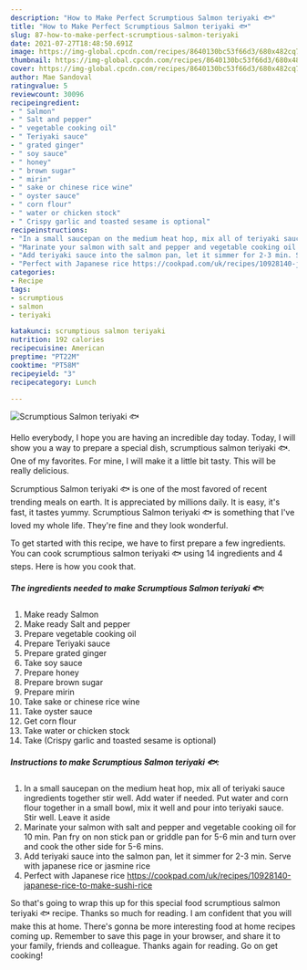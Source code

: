 ```yaml
---
description: "How to Make Perfect Scrumptious Salmon teriyaki 🐟"
title: "How to Make Perfect Scrumptious Salmon teriyaki 🐟"
slug: 87-how-to-make-perfect-scrumptious-salmon-teriyaki
date: 2021-07-27T18:48:50.691Z
image: https://img-global.cpcdn.com/recipes/8640130bc53f66d3/680x482cq70/scrumptious-salmon-teriyaki-recipe-main-photo.jpg
thumbnail: https://img-global.cpcdn.com/recipes/8640130bc53f66d3/680x482cq70/scrumptious-salmon-teriyaki-recipe-main-photo.jpg
cover: https://img-global.cpcdn.com/recipes/8640130bc53f66d3/680x482cq70/scrumptious-salmon-teriyaki-recipe-main-photo.jpg
author: Mae Sandoval
ratingvalue: 5
reviewcount: 30096
recipeingredient:
- " Salmon"
- " Salt and pepper"
- " vegetable cooking oil"
- " Teriyaki sauce"
- " grated ginger"
- " soy sauce"
- " honey"
- " brown sugar"
- " mirin"
- " sake or chinese rice wine"
- " oyster sauce"
- " corn flour"
- " water or chicken stock"
- " Crispy garlic and toasted sesame is optional"
recipeinstructions:
- "In a small saucepan on the medium heat hop, mix all of teriyaki sauce ingredients together stir well. Add water if needed. Put water and corn flour together in a small bowl, mix it well and pour into teriyaki sauce. Stir well. Leave it aside"
- "Marinate your salmon with salt and pepper and vegetable cooking oil for 10 min. Pan fry on non stick pan or griddle pan for 5-6 min and turn over and cook the other side for 5-6 mins."
- "Add teriyaki sauce into the salmon pan, let it simmer for 2-3 min. Serve with japanese rice or jasmine rice"
- "Perfect with Japanese rice https://cookpad.com/uk/recipes/10928140-japanese-rice-to-make-sushi-rice"
categories:
- Recipe
tags:
- scrumptious
- salmon
- teriyaki

katakunci: scrumptious salmon teriyaki 
nutrition: 192 calories
recipecuisine: American
preptime: "PT22M"
cooktime: "PT58M"
recipeyield: "3"
recipecategory: Lunch

---
```



![Scrumptious Salmon teriyaki 🐟](https://img-global.cpcdn.com/recipes/8640130bc53f66d3/680x482cq70/scrumptious-salmon-teriyaki-recipe-main-photo.jpg)

Hello everybody, I hope you are having an incredible day today. Today, I will show you a way to prepare a special dish, scrumptious salmon teriyaki 🐟. One of my favorites. For mine, I will make it a little bit tasty. This will be really delicious.

Scrumptious Salmon teriyaki 🐟 is one of the most favored of recent trending meals on earth. It is appreciated by millions daily. It is easy, it's fast, it tastes yummy. Scrumptious Salmon teriyaki 🐟 is something that I've loved my whole life. They're fine and they look wonderful.




To get started with this recipe, we have to first prepare a few ingredients. You can cook scrumptious salmon teriyaki 🐟 using 14 ingredients and 4 steps. Here is how you cook that.

<!--inarticleads1-->

##### The ingredients needed to make Scrumptious Salmon teriyaki 🐟:

1. Make ready  Salmon
1. Make ready  Salt and pepper
1. Prepare  vegetable cooking oil
1. Prepare  Teriyaki sauce
1. Prepare  grated ginger
1. Take  soy sauce
1. Prepare  honey
1. Prepare  brown sugar
1. Prepare  mirin
1. Take  sake or chinese rice wine
1. Take  oyster sauce
1. Get  corn flour
1. Take  water or chicken stock
1. Take  (Crispy garlic and toasted sesame is optional)




<!--inarticleads2-->

##### Instructions to make Scrumptious Salmon teriyaki 🐟:

1. In a small saucepan on the medium heat hop, mix all of teriyaki sauce ingredients together stir well. Add water if needed. Put water and corn flour together in a small bowl, mix it well and pour into teriyaki sauce. Stir well. Leave it aside
1. Marinate your salmon with salt and pepper and vegetable cooking oil for 10 min. Pan fry on non stick pan or griddle pan for 5-6 min and turn over and cook the other side for 5-6 mins.
1. Add teriyaki sauce into the salmon pan, let it simmer for 2-3 min. Serve with japanese rice or jasmine rice
1. Perfect with Japanese rice https://cookpad.com/uk/recipes/10928140-japanese-rice-to-make-sushi-rice




So that's going to wrap this up for this special food scrumptious salmon teriyaki 🐟 recipe. Thanks so much for reading. I am confident that you will make this at home. There's gonna be more interesting food at home recipes coming up. Remember to save this page in your browser, and share it to your family, friends and colleague. Thanks again for reading. Go on get cooking!
